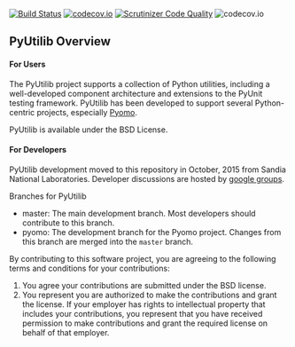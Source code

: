 [![Build Status](https://travis-ci.org/PyUtilib/pyutilib.png?branch=master)](https://travis-ci.org/PyUtilib/pyutilib) [![codecov.io](https://codecov.io/github/PyUtilib/pyutilib/coverage.svg?branch=master)](https://codecov.io/github/PyUtilib/pyutilib?branch=master) [![Scrutinizer Code Quality](https://scrutinizer-ci.com/g/PyUtilib/pyutilib/badges/quality-score.png?b=master)](https://scrutinizer-ci.com/g/PyUtilib/pyutilib/?branch=master) ![codecov.io](https://codecov.io/github/PyUtilib/pyutilib/branch.svg?branch=master)

## PyUtilib Overview

#### For Users

The PyUtilib project supports a collection of Python utilities,
including a well-developed component architecture and extensions
to the PyUnit testing framework. PyUtilib has been developed to
support several Python-centric projects, especially
[Pyomo](http://pyomo.org).

PyUtilib is available under the BSD License.

#### For Developers

PyUtilib development moved to this repository in October, 2015 from
Sandia National Laboratories. Developer discussions are hosted by [google groups](https://groups.google.com/forum/#!forum/pyutilib-developers).

Branches for PyUtilib

* master: The main development branch.  Most developers should contribute to this branch.
* pyomo: The development branch for the Pyomo project.  Changes from this branch are merged into the `master` branch.

By contributing to this software project, you are agreeing to the following terms and conditions for your contributions:

1. You agree your contributions are submitted under the BSD license. 
2. You represent you are authorized to make the contributions and grant the license. If your employer has rights to intellectual property that includes your contributions, you represent that you have received permission to make contributions and grant the required license on behalf of that employer. 
